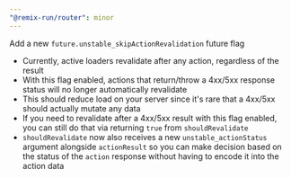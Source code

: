 ```yaml
---
"@remix-run/router": minor
---
```


Add a new `future.unstable_skipActionRevalidation` future flag

- Currently, active loaders revalidate after any action, regardless of the result
- With this flag enabled, actions that return/throw a 4xx/5xx response status will no longer automatically revalidate
- This should reduce load on your server since it's rare that a 4xx/5xx should actually mutate any data
- If you need to revalidate after a 4xx/5xx result with this flag enabled, you can still do that via returning `true` from `shouldRevalidate`
- `shouldRevalidate` now also receives a new `unstable_actionStatus` argument alongside `actionResult` so you can make decision based on the status of the `action` response without having to encode it into the action data
